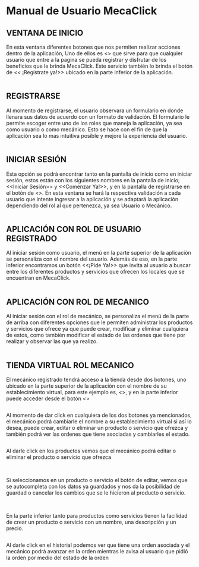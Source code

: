 # Manual de Usuario MecaClick

## VENTANA DE INICIO 
En esta ventana diferentes botones que nos permiten realizar acciones dentro de la aplicación, 
Uno de ellos es <<Registrarse>> que sirve para que cualquier usuario que entre a la pagina se 
pueda registrar y disfrutar de los beneficios que le brinda MecaClick. Este servicio también 
lo brinda el botón de << ¡Regístrate ya!>> ubicado en la parte inferior de la aplicación. 

![]()

## REGISTRARSE
Al momento de registrarse, el usuario observara un formulario en donde llenara sus datos de 
acuerdo con un formato de validación. El formulario le permite escoger entre uno de los roles 
que maneja la aplicación, ya sea como usuario o como mecánico. Esto se hace con el fin de que 
la aplicación sea lo mas intuitiva posible y mejore la experiencia del usuario.

![]()

## INICIAR SESIÓN
Esta opción se podrá encontrar tanto en la pantalla de inicio como en iniciar sesión, estos 
están con los siguientes nombres en la pantalla de inicio; <<Iniciar Sesión>> y <<Comenzar Ya!>>, 
y en la pantalla de registrarse en el botón de <<Registrar>>. En esta ventana se hará la respectiva 
validación a cada usuario que intente ingresar a la aplicación y se adaptará la aplicación dependiendo 
del rol al que pertenezca, ya sea Usuario o Mecánico. 

![]()

## APLICACIÓN CON ROL DE USUARIO REGISTRADO 
Al iniciar sesión como usuario, el menú en la parte superior de la aplicación se personaliza con el 
nombre del usuario. Además de eso, en la parte inferior encontramos un botón <<¡Pide Ya!>> que invita 
al usuario a buscar entre los diferentes productos y servicios que ofrecen los locales que se encuentran en MecaClick.

![]()

## APLICACIÓN CON ROL DE MECANICO
Al iniciar sesión con el rol de mecánico, se personaliza el menú de la parte de arriba con diferentes opciones que 
le permiten administrar los productos y servicios que ofrece ya que puede crear, modificar y eliminar cualquiera de 
estos, como también modificar el estado de las ordenes que tiene por realizar y observar las que ya realizo.

![]()

## TIENDA VIRTUAL ROL MECANICO
El mecánico registrado tendrá acceso a la tienda desde dos botones, uno ubicado en la parte superior de la aplicación 
con el nombre de su establecimiento virtual, para este ejemplo es, <<JUAN STORE>>, y en la parte inferior puede acceder 
desde el botón <<MI TALLER>>

![]()

Al momento de dar click en cualquiera de los dos botones ya mencionados, el mecánico podrá cambiarle el nombre a su establecimiento 
virtual si así lo desea, puede crear, editar o eliminar un producto o servicio que ofrezca y también podrá ver las ordenes que tiene 
asociadas y cambiarles el estado.

![]()

Al darle click en los productos vemos que el mecánico podrá editar o eliminar el producto o servicio que ofrezca 

![]()
![]()

Si seleccionamos en un producto o servicio el botón de editar, vemos que se autocompleta con los datos ya guardados y nos da la posibilidad 
de guardad o cancelar los cambios que se le hicieron al producto o servicio.

![]()
![]()

En la parte inferior tanto para productos como servicios tienen la facilidad de crear un producto o servicio con un nombre, una descripción y un precio.

![]()

Al darle click en el historial podemos ver que tiene una orden asociada y el mecánico podrá avanzar en la orden mientras le avisa al 
usuario que pidió la orden por medio del estado de la orden 

![]()
